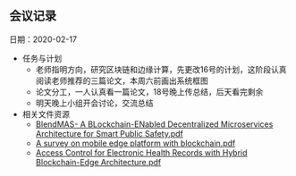 ## 会议记录

日期：2020-02-17

* 任务与计划
  * 老师指明方向，研究区块链和边缘计算，先更改16号的计划，这阶段认真阅读老师推荐的三篇论文，本周六前画出系统框图
  * 论文分工，一人认真看一篇论文，18号晚上传总结，后天看完剩余
  * 明天晚上小组开会讨论，交流总结
* 相关文件资源
  * [BlendMAS- A BLockchain-ENabled Decentralized Microservices Architecture for Smart Public Safety.pdf](https://github.com/iot-bc/docs/blob/master/_resources/02-17/BlendMAS-%20A%20BLockchain-ENabled%20Decentralized%20Microservices%20Architecture%20for%20Smart%20Public%20Safety.pdf)
  * [A survey on mobile edge platform with blockchain.pdf](https://github.com/iot-bc/docs/blob/master/_resources/02-17/A%20survey%20on%20mobile%20edge%20platform%20with%20blockchain.pdf)
  * [Access Control for Electronic Health Records with Hybrid Blockchain-Edge Architecture.pdf](https://0github.com/iot-bc/docs/blob/master/_resources/02-17/Access%20Control%20for%20Electronic%20Health%20Records%20with%20Hybrid%20Blockchain-Edge%20Architecture.pdf)
